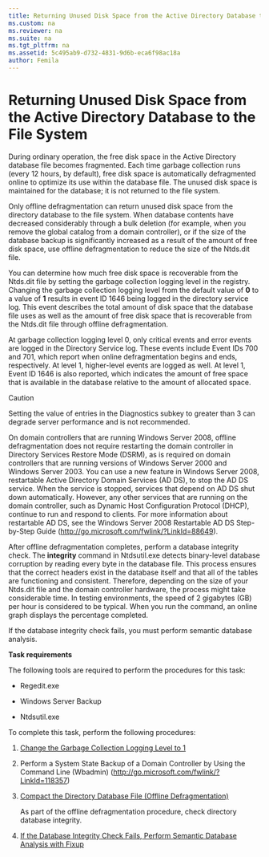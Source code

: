 ```yaml
---
title: Returning Unused Disk Space from the Active Directory Database to the File System
ms.custom: na
ms.reviewer: na
ms.suite: na
ms.tgt_pltfrm: na
ms.assetid: 5c495ab9-d732-4831-9d6b-eca6f98ac18a
author: Femila
---
```

# Returning Unused Disk Space from the Active Directory Database to the File System
  During ordinary operation, the free disk space in the Active Directory database file becomes fragmented. Each time garbage collection runs \(every 12 hours, by default\), free disk space is automatically defragmented online to optimize its use within the database file. The unused disk space is maintained for the database; it is not returned to the file system.  
  
 Only offline defragmentation can return unused disk space from the directory database to the file system. When database contents have decreased considerably through a bulk deletion \(for example, when you remove the global catalog from a domain controller\), or if the size of the database backup is significantly increased as a result of the amount of free disk space, use offline defragmentation to reduce the size of the Ntds.dit file.  
  
 You can determine how much free disk space is recoverable from the Ntds.dit file by setting the garbage collection logging level in the registry. Changing the garbage collection logging level from the default value of **0** to a value of **1** results in event ID 1646 being logged in the directory service log. This event describes the total amount of disk space that the database file uses as well as the amount of free disk space that is recoverable from the Ntds.dit file through offline defragmentation.  
  
 At garbage collection logging level 0, only critical events and error events are logged in the Directory Service log. These events include Event IDs 700 and 701, which report when online defragmentation begins and ends, respectively. At level 1, higher\-level events are logged as well. At level 1, Event ID 1646 is also reported, which indicates the amount of free space that is available in the database relative to the amount of allocated space.  
  
> [!CAUTION]  
>  Setting the value of entries in the Diagnostics subkey to greater than 3 can degrade server performance and is not recommended.  
  
 On domain controllers that are running Windows Server 2008, offline defragmentation does not require restarting the domain controller in Directory Services Restore Mode \(DSRM\), as is required on domain controllers that are running versions of Windows Server 2000 and Windows Server 2003. You can use a new feature in Windows Server 2008, restartable Active Directory Domain Services \(AD DS\), to stop the AD DS service. When the service is stopped, services that depend on AD DS shut down automatically. However, any other services that are running on the domain controller, such as Dynamic Host Configuration Protocol \(DHCP\), continue to run and respond to clients. For more information about restartable AD DS, see the Windows Server 2008 Restartable AD DS Step\-by\-Step Guide \([http:\/\/go.microsoft.com\/fwlink\/?LinkId\=88649](http://go.microsoft.com/fwlink/?LinkId=88649)\).  
  
 After offline defragmentation completes, perform a database integrity check. The **integrity** command in Ntdsutil.exe detects binary\-level database corruption by reading every byte in the database file. This process ensures that the correct headers exist in the database itself and that all of the tables are functioning and consistent. Therefore, depending on the size of your Ntds.dit file and the domain controller hardware, the process might take considerable time. In testing environments, the speed of 2 gigabytes \(GB\) per hour is considered to be typical. When you run the command, an online graph displays the percentage completed.  
  
 If the database integrity check fails, you must perform semantic database analysis.  
  
 **Task requirements**  
  
 The following tools are required to perform the procedures for this task:  
  
-   Regedit.exe  
  
-   Windows Server Backup  
  
-   Ntdsutil.exe  
  
 To complete this task, perform the following procedures:  
  
1.  [Change the Garbage Collection Logging Level to 1](../Topic/Change-the-Garbage-Collection-Logging-Level-to-1.md)  
  
2.  Perform a System State Backup of a Domain Controller by Using the Command Line \(Wbadmin\) \([http:\/\/go.microsoft.com\/fwlink\/?LinkId\=118357](http://go.microsoft.com/fwlink/?LinkId=118357)\)  
  
3.  [Compact the Directory Database File &#40;Offline Defragmentation&#41;](../Topic/Compact-the-Directory-Database-File--Offline-Defragmentation-.md)  
  
     As part of the offline defragmentation procedure, check directory database integrity.  
  
4.  [If the Database Integrity Check Fails, Perform Semantic Database Analysis with Fixup](../Topic/If-the-Database-Integrity-Check-Fails,-Perform-Semantic-Database-Analysis-with-Fixup.md)  
  
  